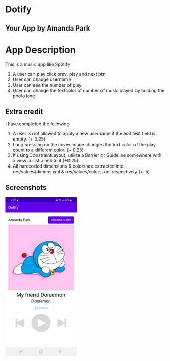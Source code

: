 # Dotify
## Your App by Amanda Park
# App Description
This is a music app like Spotify
1. A user can play click prev, play and next btn
2. User can change username 
3. User can see the number of play 
4. User can change the textcolor of number of music played by holding the photo long


## Extra credit
I have completed the following 

1. A user is not allowed to apply a new username if the edit text field is empty. (+ 0.25)
2. Long pressing on the cover image changes the text color of the play count to a different color. (+ 0.25)
3. If using ConstraintLayout, utilize a Barrier or Guideline somewhere with a view constrained to it (+0.25)
4. All hardcoded dimensions & colors are extracted into res/values/dimens.xml & res/values/colors.xml
respectively (+ .5)

## Screenshots
<img src="./dotify1.jpeg" alt="Screenshot of the app" height="500" />


